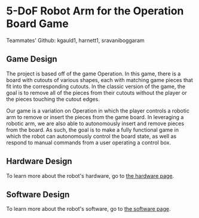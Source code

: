 # 5-DoF Robot Arm for the Operation Board Game

Teammates' Github: kgauld1, harnett1, sravaniboggaram 

## Game Design
The project is based off of the game Operation. In this game, there is a board with cutouts of various shapes, each with matching game pieces that fit into the corresponding cutouts. In the classic version of the game, the goal is to remove all of the pieces from their cutouts without the player or the pieces touching the cutout edges.

Our game is a variation on Operation in which the player controls a robotic arm to remove or insert the pieces from the game board. In leveraging a robotic arm, we are also able to autonomously insert and remove pieces from the board. As such, the goal is to make a fully functional game in which the robot can autonomously control the board state, as well as respond to manual commands from a user operating a control box.

## Hardware Design
To learn more about the robot's hardware, go to [the hardware page](hardware.md).

## Software Design
To learn more about the robot's software, go to [the software page](software.md).
